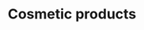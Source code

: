 ---
title: Cosmetic products
longTitle: 'Cosmetic products'
tags:
- gccommon
usedFor:
- "[[Personal care products]]"
---